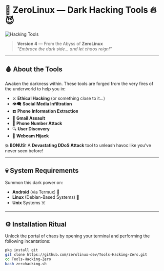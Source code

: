 # 👾 **ZeroLinux — Dark Hacking Tools** 🔥😈

![Hacking Tools](https://i.postimg.cc/2ysc7vY7/alhacking.jpg)

> **Version 4** — From the Abyss of **ZeroLinux**  
> _"Embrace the dark side... and let chaos reign!"_

---

## 🩸 About the Tools

Awaken the darkness within. These tools are forged from the very fires of the underworld to help you in:

- ⚔️ **Ethical Hacking** (or something close to it...)
- 👁️‍🗨️ **Social Media Infiltration**
- ☎️ **Phone Information Extraction**
- 📧 **Gmail Assault**
- 📱 **Phone Number Attack**
- 🔍 **User Discovery**
- 📸 **Webcam Hijack**

**💥 BONUS:** A **Devastating DDoS Attack** tool to unleash havoc like you've never seen before!  

---

## 💀 System Requirements

Summon this dark power on:

- **Android** (via Termux) 📱  
- **Linux** (Debian-Based Systems) 🐧  
- **Unix** Systems ☠️  

---

## ⚙️ Installation Ritual

Unlock the portal of chaos by opening your terminal and performing the following incantations:

```bash
pkg install git
git clone https://github.com/zerolinux-dev/Tools-Hacking-Zero.git
cd Tools-Hacking-Zero
bash zerohacking.sh
